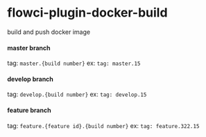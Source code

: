 # flowci-plugin-docker-build
build and push docker image

#### master branch ####
tag: `master.{build number}`
ex: `tag: master.15`

#### develop branch ####
tag: `develop.{build number}`
ex: `tag: develop.15`

#### feature branch ####
tag: `feature.{feature id}.{build number}`
ex: `tag: feature.322.15`
